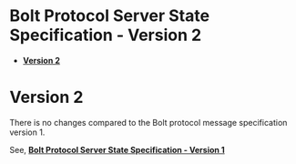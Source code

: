 # Bolt Protocol Server State Specification - Version 2


* [**Version 2**](#version-2)


# Version 2

There is no changes compared to the Bolt protocol message specification version 1.

See, [**Bolt Protocol Server State Specification - Version 1**](/bolt-protocol-server-state-specification-1.md)
